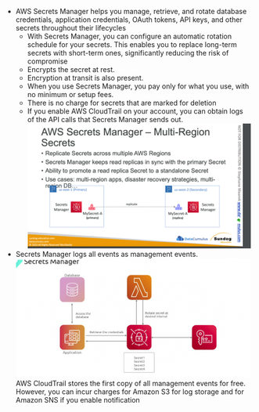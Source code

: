 - AWS Secrets Manager helps you manage, retrieve, and rotate database credentials, application credentials, OAuth tokens, API keys, and other secrets throughout their lifecycles
    - With Secrets Manager, you can configure an automatic rotation schedule for your secrets. This enables you to replace long-term secrets with short-term ones, significantly reducing the risk of compromise
    - Encrypts the secret at rest.
    - Encryption at transit is also present.
    - When you use Secrets Manager, you pay only for what you use, with no minimum or setup fees. 
    - There is no charge for secrets that are marked for deletion
    - If you enable AWS CloudTrail on your account, you can obtain logs of the API calls that Secrets Manager sends out. 
![alt text](image-3.png)
- Secrets Manager logs all events as management events. 
![alt text](image-2.png)
AWS CloudTrail stores the first copy of all management events for free. However, you can incur charges for Amazon S3 for log storage and for Amazon SNS if you enable notification